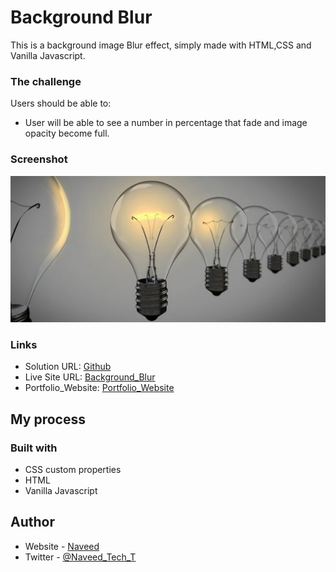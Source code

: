 # Background Blur

This is a background image Blur effect, simply made with HTML,CSS and Vanilla Javascript.

### The challenge

Users should be able to:

- User will be able to see a number in percentage that fade and image opacity become full.

### Screenshot

![](/screenshot.png)

### Links

- Solution URL: [Github](https://github.com/Naveed89-tech/Background_blur)
- Live Site URL: [Background_Blur](https://background-blurapp.netlify.app/)
- Portfolio_Website: [Portfolio_Website](https://naveedtechs.netlify.app/)

## My process

### Built with

- CSS custom properties
- HTML
- Vanilla Javascript

## Author

- Website - [Naveed](https://naveedtechs.netlify.app/)
- Twitter - [@Naveed_Tech_T](https://twitter.com/Naveed_Tech_T)
